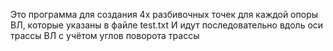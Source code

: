Это программа для создания 4х разбивочных точек для каждой опоры ВЛ, которые указаны в файле test.txt И идут последовательно вдоль оси трассы ВЛ с учётом углов поворота трассы